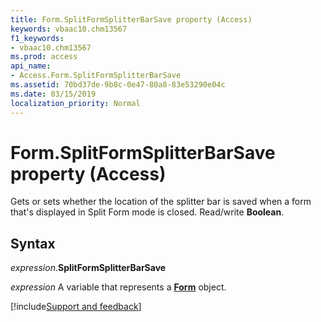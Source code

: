 ```yaml
---
title: Form.SplitFormSplitterBarSave property (Access)
keywords: vbaac10.chm13567
f1_keywords:
- vbaac10.chm13567
ms.prod: access
api_name:
- Access.Form.SplitFormSplitterBarSave
ms.assetid: 70bd37de-9b8c-0e47-80a8-83e53290e04c
ms.date: 03/15/2019
localization_priority: Normal
---
```



# Form.SplitFormSplitterBarSave property (Access)

Gets or sets whether the location of the splitter bar is saved when a form that's displayed in Split Form mode is closed. Read/write **Boolean**.


## Syntax

_expression_.**SplitFormSplitterBarSave**

_expression_ A variable that represents a **[Form](Access.Form.md)** object.



[!include[Support and feedback](~/includes/feedback-boilerplate.md)]